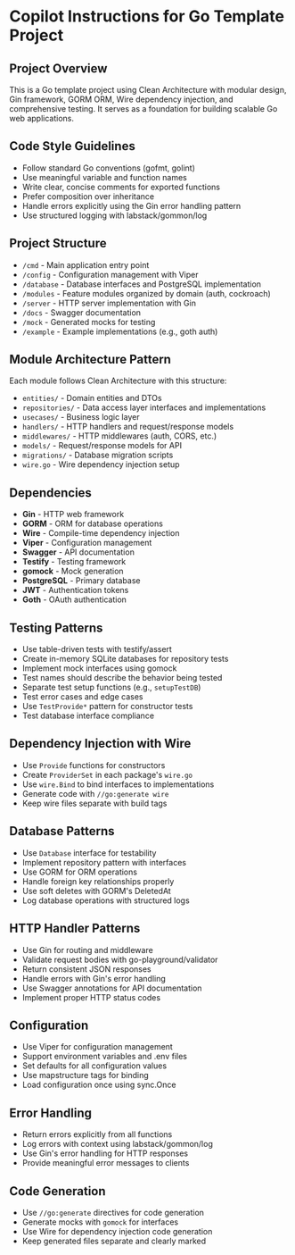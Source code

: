 # Copilot Instructions for Go Template Project

## Project Overview
This is a Go template project using Clean Architecture with modular design, Gin framework, GORM ORM, Wire dependency injection, and comprehensive testing. It serves as a foundation for building scalable Go web applications.

## Code Style Guidelines
- Follow standard Go conventions (gofmt, golint)
- Use meaningful variable and function names
- Write clear, concise comments for exported functions
- Prefer composition over inheritance
- Handle errors explicitly using the Gin error handling pattern
- Use structured logging with labstack/gommon/log

## Project Structure
- `/cmd` - Main application entry point
- `/config` - Configuration management with Viper
- `/database` - Database interfaces and PostgreSQL implementation
- `/modules` - Feature modules organized by domain (auth, cockroach)
- `/server` - HTTP server implementation with Gin
- `/docs` - Swagger documentation
- `/mock` - Generated mocks for testing
- `/example` - Example implementations (e.g., goth auth)

## Module Architecture Pattern
Each module follows Clean Architecture with this structure:
- `entities/` - Domain entities and DTOs
- `repositories/` - Data access layer interfaces and implementations
- `usecases/` - Business logic layer
- `handlers/` - HTTP handlers and request/response models
- `middlewares/` - HTTP middlewares (auth, CORS, etc.)
- `models/` - Request/response models for API
- `migrations/` - Database migration scripts
- `wire.go` - Wire dependency injection setup

## Dependencies
- **Gin** - HTTP web framework
- **GORM** - ORM for database operations
- **Wire** - Compile-time dependency injection
- **Viper** - Configuration management
- **Swagger** - API documentation
- **Testify** - Testing framework
- **gomock** - Mock generation
- **PostgreSQL** - Primary database
- **JWT** - Authentication tokens
- **Goth** - OAuth authentication

## Testing Patterns
- Use table-driven tests with testify/assert
- Create in-memory SQLite databases for repository tests
- Implement mock interfaces using gomock
- Test names should describe the behavior being tested
- Separate test setup functions (e.g., `setupTestDB`)
- Test error cases and edge cases
- Use `TestProvide*` pattern for constructor tests
- Test database interface compliance

## Dependency Injection with Wire
- Use `Provide` functions for constructors
- Create `ProviderSet` in each package's `wire.go`
- Use `wire.Bind` to bind interfaces to implementations
- Generate code with `//go:generate wire`
- Keep wire files separate with build tags

## Database Patterns
- Use `Database` interface for testability
- Implement repository pattern with interfaces
- Use GORM for ORM operations
- Handle foreign key relationships properly
- Use soft deletes with GORM's DeletedAt
- Log database operations with structured logs

## HTTP Handler Patterns
- Use Gin for routing and middleware
- Validate request bodies with go-playground/validator
- Return consistent JSON responses
- Handle errors with Gin's error handling
- Use Swagger annotations for API documentation
- Implement proper HTTP status codes

## Configuration
- Use Viper for configuration management
- Support environment variables and .env files
- Set defaults for all configuration values
- Use mapstructure tags for binding
- Load configuration once using sync.Once

## Error Handling
- Return errors explicitly from all functions
- Log errors with context using labstack/gommon/log
- Use Gin's error handling for HTTP responses
- Provide meaningful error messages to clients

## Code Generation
- Use `//go:generate` directives for code generation
- Generate mocks with `gomock` for interfaces
- Use Wire for dependency injection code generation
- Keep generated files separate and clearly marked